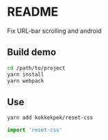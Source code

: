# README
Fix URL-bar scrolling and android

## Build demo
```sh
cd /path/to/project
yarn install
yarn webpack
```

## Use
```sh
yarn add kokkekpek/reset-css
```

```js
import 'reset-css'
```